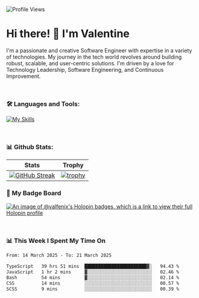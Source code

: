 
    
![Profile Views](https://komarev.com/ghpvc/?username=theodogwutech&color=blue)

# Hi there! 👋 I'm Valentine 
I'm a passionate and creative Software Engineer with expertise in a variety of technologies. My journey in the tech world revolves around building robust, scalable, and user-centric solutions. I'm driven by a love for Technology Leadership, Software Engineering, and Continuous Improvement.

<br />



### 🛠 Languages and Tools:

[![My Skills](https://skillicons.dev/icons?i=nodejs,js,nestjs,nextjs,react,vuejs,nuxtjs,express,tailwind,styledcomponents,materialui,mongodb,sequelize,mysql,postgres,pinia,redux,vite,html,css,pug,aws,prisma,bitbucket,bootstrap,emotion,git,gitlab,go,heroku,jest,netlify,nginx,npm,postman,rabbitmq,redis,supabase,svg,github,ts,ubuntu,vercel,vscode,yarn,powershell&perline=15)](https://skillicons.dev)

<br />

### 📊 Github Stats:

| Stats            | Trophy               |
|-----------------------|-------------------|
| [![GitHub Streak](https://streak-stats.demolab.com?user=theodogwutech&theme=great-gatsby&hide_border=true&border_radius=9.9)](https://git.io/streak-stats) | [![trophy](https://github-profile-trophy.vercel.app/?username=theodogwutech&theme=darkhub&column=7)](https://github.com/ryo-ma/github-profile-trophy) |

### 🥇 My Badge Board
[![An image of @valfenix's Holopin badges, which is a link to view their full Holopin profile](https://holopin.me/valfenix)](https://holopin.io/@valfenix)

<br />

### 📊 This Week I Spent My Time On
<!--START_SECTION:waka-->

```txt
From: 14 March 2025 - To: 21 March 2025

TypeScript   39 hrs 51 mins  ███████████████████████▓░   94.43 %
JavaScript   1 hr 2 mins     ▓░░░░░░░░░░░░░░░░░░░░░░░░   02.46 %
Bash         54 mins         ▓░░░░░░░░░░░░░░░░░░░░░░░░   02.14 %
CSS          14 mins         ░░░░░░░░░░░░░░░░░░░░░░░░░   00.57 %
SCSS         9 mins          ░░░░░░░░░░░░░░░░░░░░░░░░░   00.39 %
```

<!--END_SECTION:waka-->




